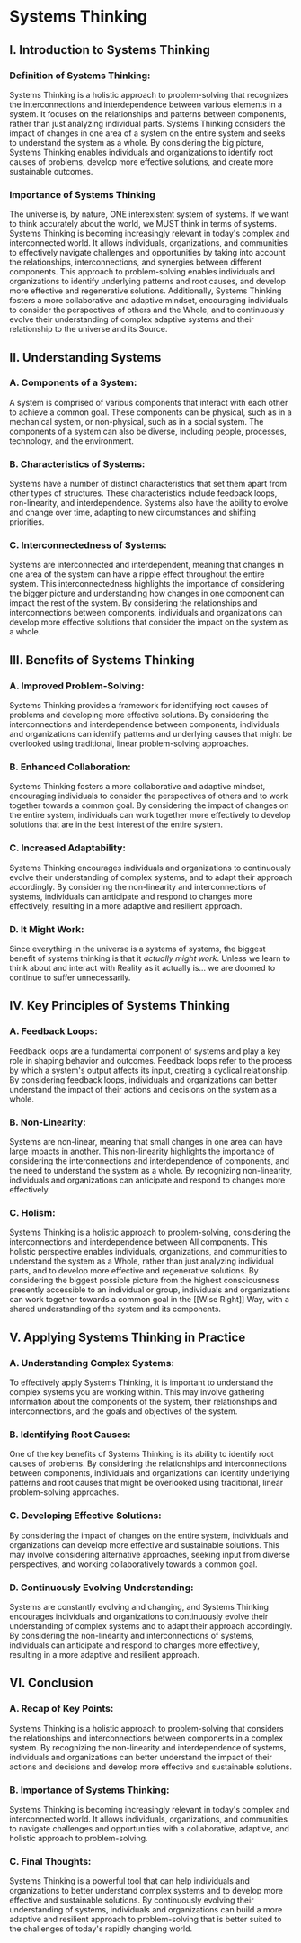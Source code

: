 # Systems Thinking

## I. Introduction to Systems Thinking

### Definition of Systems Thinking: 
Systems Thinking is a holistic approach to problem-solving that recognizes the interconnections and interdependence between various elements in a system. It focuses on the relationships and patterns between components, rather than just analyzing individual parts. Systems Thinking considers the impact of changes in one area of a system on the entire system and seeks to understand the system as a whole. By considering the big picture, Systems Thinking enables individuals and organizations to identify root causes of problems, develop more effective solutions, and create more sustainable outcomes.

### Importance of Systems Thinking 

The universe is, by nature, ONE interexistent system of systems. If we want to think accurately about the world, we MUST think in terms of systems. Systems Thinking is becoming increasingly relevant in today's complex and interconnected world. It allows individuals, organizations, and communities to effectively navigate challenges and opportunities by taking into account the relationships, interconnections, and synergies between different components. This approach to problem-solving enables individuals and organizations to identify underlying patterns and root causes, and develop more effective and regenerative solutions. Additionally, Systems Thinking fosters a more collaborative and adaptive mindset, encouraging individuals to consider the perspectives of others and the Whole, and to continuously evolve their understanding of complex adaptive systems and their relationship to the universe and its Source. 

## II. Understanding Systems 

### A. Components of a System: 
A system is comprised of various components that interact with each other to achieve a common goal. These components can be physical, such as in a mechanical system, or non-physical, such as in a social system. The components of a system can also be diverse, including people, processes, technology, and the environment.

### B. Characteristics of Systems: 
Systems have a number of distinct characteristics that set them apart from other types of structures. These characteristics include feedback loops, non-linearity, and interdependence. Systems also have the ability to evolve and change over time, adapting to new circumstances and shifting priorities.

### C. Interconnectedness of Systems: 
Systems are interconnected and interdependent, meaning that changes in one area of the system can have a ripple effect throughout the entire system. This interconnectedness highlights the importance of considering the bigger picture and understanding how changes in one component can impact the rest of the system. By considering the relationships and interconnections between components, individuals and organizations can develop more effective solutions that consider the impact on the system as a whole.

## III. Benefits of Systems Thinking 

### A. Improved Problem-Solving: 
Systems Thinking provides a framework for identifying root causes of problems and developing more effective solutions. By considering the interconnections and interdependence between components, individuals and organizations can identify patterns and underlying causes that might be overlooked using traditional, linear problem-solving approaches.

### B. Enhanced Collaboration: 
Systems Thinking fosters a more collaborative and adaptive mindset, encouraging individuals to consider the perspectives of others and to work together towards a common goal. By considering the impact of changes on the entire system, individuals can work together more effectively to develop solutions that are in the best interest of the entire system.

### C. Increased Adaptability: 
Systems Thinking encourages individuals and organizations to continuously evolve their understanding of complex systems, and to adapt their approach accordingly. By considering the non-linearity and interconnections of systems, individuals can anticipate and respond to changes more effectively, resulting in a more adaptive and resilient approach.

### D. It Might Work: 
Since everything in the universe is a systems of systems, the biggest benefit of systems thinking is that it *actually might work*. Unless we learn to think about and interact with Reality as it actually is... we are doomed to continue to suffer unnecessarily.  

## IV. Key Principles of Systems Thinking 

### A. Feedback Loops: 
Feedback loops are a fundamental component of systems and play a key role in shaping behavior and outcomes. Feedback loops refer to the process by which a system's output affects its input, creating a cyclical relationship. By considering feedback loops, individuals and organizations can better understand the impact of their actions and decisions on the system as a whole.

### B. Non-Linearity: 
Systems are non-linear, meaning that small changes in one area can have large impacts in another. This non-linearity highlights the importance of considering the interconnections and interdependence of components, and the need to understand the system as a whole. By recognizing non-linearity, individuals and organizations can anticipate and respond to changes more effectively.

### C. Holism: 
Systems Thinking is a holistic approach to problem-solving, considering the interconnections and interdependence between All components. This holistic perspective enables individuals, organizations, and communities to understand the system as a Whole, rather than just analyzing individual parts, and to develop more effective and regenerative solutions. By considering the biggest possible picture from the highest consciousness presently accessible to an individual or group, individuals and organizations can work together towards a common goal in the [[Wise Right]] Way, with a shared understanding of the system and its components.

## V. Applying Systems Thinking in Practice 

### A. Understanding Complex Systems: 
To effectively apply Systems Thinking, it is important to understand the complex systems you are working within. This may involve gathering information about the components of the system, their relationships and interconnections, and the goals and objectives of the system.

### B. Identifying Root Causes: 
One of the key benefits of Systems Thinking is its ability to identify root causes of problems. By considering the relationships and interconnections between components, individuals and organizations can identify underlying patterns and root causes that might be overlooked using traditional, linear problem-solving approaches.

### C. Developing Effective Solutions: 
By considering the impact of changes on the entire system, individuals and organizations can develop more effective and sustainable solutions. This may involve considering alternative approaches, seeking input from diverse perspectives, and working collaboratively towards a common goal.

### D. Continuously Evolving Understanding: 
Systems are constantly evolving and changing, and Systems Thinking encourages individuals and organizations to continuously evolve their understanding of complex systems and to adapt their approach accordingly. By considering the non-linearity and interconnections of systems, individuals can anticipate and respond to changes more effectively, resulting in a more adaptive and resilient approach.

## VI. Conclusion 
### A. Recap of Key Points: 
Systems Thinking is a holistic approach to problem-solving that considers the relationships and interconnections between components in a complex system. By recognizing the non-linearity and interdependence of systems, individuals and organizations can better understand the impact of their actions and decisions and develop more effective and sustainable solutions.

### B. Importance of Systems Thinking: 
Systems Thinking is becoming increasingly relevant in today's complex and interconnected world. It allows individuals, organizations, and communities to navigate challenges and opportunities with a collaborative, adaptive, and holistic approach to problem-solving.

### C. Final Thoughts: 
Systems Thinking is a powerful tool that can help individuals and organizations to better understand complex systems and to develop more effective and sustainable solutions. By continuously evolving their understanding of systems, individuals and organizations can build a more adaptive and resilient approach to problem-solving that is better suited to the challenges of today's rapidly changing world.